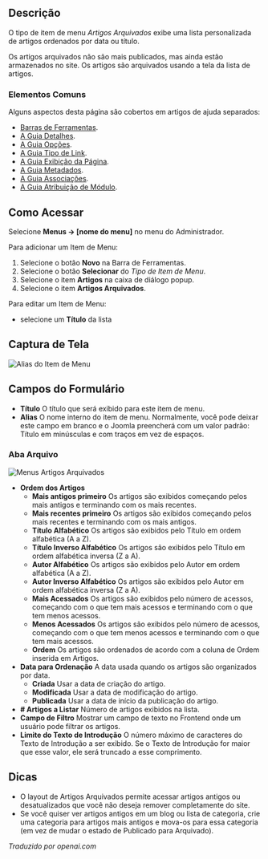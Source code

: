 <!-- Filename: Help4.x:Menu_Item:_Article_Archived / Display title: Artigos Arquivados  -->

## Descrição

O tipo de item de menu *Artigos Arquivados* exibe uma lista personalizada de artigos ordenados por data ou título.

Os artigos arquivados não são mais publicados, mas ainda estão armazenados no site. Os artigos são arquivados usando a tela da lista de artigos.

### Elementos Comuns

Alguns aspectos desta página são cobertos em artigos de ajuda separados:

* [Barras de Ferramentas](jdocmanual?article=help/common-elements/toolbars).
* [A Guia Detalhes](jdocmanual?article=help/menu-items-common/menu-item-details).
* [A Guia Opções](jdocmanual?article=help/menu-items-common/menu-item-article-options).
* [A Guia Tipo de Link](jdocmanual?article=help/menu-items-common/menu-item-link-type).
* [A Guia Exibição da Página](jdocmanual?article=help/menu-items-common/menu-item-page-display).
* [A Guia Metadados](jdocmanual?article=help/menu-items-common/menu-item-metadata).
* [A Guia Associações](jdocmanual?article=help/common-elements/edit-associations).
* [A Guia Atribuição de Módulo](jdocmanual?article=help/menu-items-common/menu-item-module-assignment).

## Como Acessar

Selecione **Menus → \[nome do menu\]** no menu do Administrador.

Para adicionar um Item de Menu:

1.  Selecione o botão **Novo** na Barra de Ferramentas.
2.  Selecione o botão **Selecionar** do *Tipo de Item de Menu*.
3.  Selecione o item **Artigos** na caixa de diálogo popup.
4.  Selecione o item **Artigos Arquivados**.

Para editar um Item de Menu:

- selecione um **Título** da lista

## Captura de Tela

![Alias do Item de Menu](../../../pt/images/menu-items/articles-archived-articles-details-tab.png)

## Campos do Formulário

- **Título** O título que será exibido para este item de menu.
- **Alias** O nome interno do item de menu. Normalmente, você pode deixar
  este campo em branco e o Joomla preencherá com um valor padrão: Título em minúsculas
  e com traços em vez de espaços.

### Aba Arquivo

![Menus Artigos Arquivados](../../../pt/images/menu-items/articles-archived-articles-archive-tab.png)

* **Ordem dos Artigos**
  * **Mais antigos primeiro** Os artigos são exibidos começando pelos mais antigos e
    terminando com os mais recentes.
  * **Mais recentes primeiro** Os artigos são exibidos começando pelos mais
    recentes e terminando com os mais antigos.
  * **Título Alfabético** Os artigos são exibidos pelo Título em ordem alfabética
    (A a Z).
  * **Título Inverso Alfabético** Os artigos são exibidos pelo Título em
    ordem alfabética inversa (Z a A).
  * **Autor Alfabético** Os artigos são exibidos pelo Autor em
    ordem alfabética (A a Z).
  * **Autor Inverso Alfabético** Os artigos são exibidos pelo Autor em
    ordem alfabética inversa (Z a A).
  * **Mais Acessados** Os artigos são exibidos pelo número de acessos, começando
    com o que tem mais acessos e terminando com o que tem menos acessos.
  * **Menos Acessados** Os artigos são exibidos pelo número de acessos, começando
    com o que tem menos acessos e terminando com o que tem mais acessos.
  * **Ordem** Os artigos são ordenados de acordo com a coluna de Ordem inserida
    em Artigos.
* **Data para Ordenação** A data usada quando os artigos são organizados por data.
  * **Criada** Usar a data de criação do artigo.
  * **Modificada** Usar a data de modificação do artigo.
  * **Publicada** Usar a data de início da publicação do artigo.
* **\# Artigos a Listar** Número de artigos exibidos na lista.
* **Campo de Filtro** Mostrar um campo de texto no Frontend onde um usuário pode
  filtrar os artigos.
* **Limite do Texto de Introdução** O número máximo de caracteres do Texto de Introdução
  a ser exibido. Se o Texto de Introdução for maior que esse valor, ele será
  truncado a esse comprimento.

## Dicas

- O layout de Artigos Arquivados permite acessar artigos antigos ou desatualizados que você não deseja remover completamente do site.
- Se você quiser ver artigos antigos em um blog ou lista de categoria, crie uma categoria para artigos mais antigos e mova-os para essa categoria (em vez de mudar o estado de Publicado para Arquivado).

*Traduzido por openai.com*

